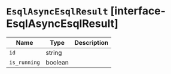 # `EsqlAsyncEsqlResult` [interface-EsqlAsyncEsqlResult]

| Name | Type | Description |
| - | - | - |
| `id` | string | &nbsp; |
| `is_running` | boolean | &nbsp; |

